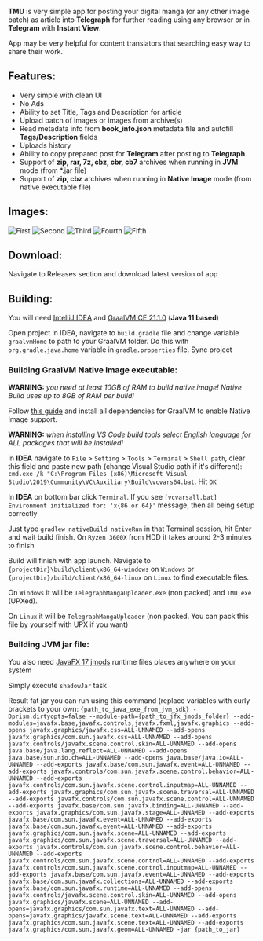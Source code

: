 **TMU** is very simple app for posting your digital manga (or any other image batch) as article into **Telegraph** for further reading using any browser or in **Telegram** with **Instant View**.

App may be very helpful for content translators that searching easy way to share their work.

## Features:
- Very simple with clean UI
- No Ads
- Ability to set Title, Tags and Description for article
- Upload batch of images or images from archive(s)
- Read metadata info from **book_info.json** metadata file and autofill **Tags/Description** fields
- Uploads history
- Ability to copy prepared post for **Telegram** after posting to **Telegraph**
- Support of **zip, rar, 7z, cbz, cbr, cb7** archives when running in **JVM** mode (from *.jar file)
- Support of **zip, cbz** archives when running in **Native Image** mode (from native executable file)

## Images:
![First](images/1.png)
![Second](images/2.png)
![Third](images/3.png)
![Fourth](images/4.png)
![Fifth](images/5.png)

## Download:
Navigate to Releases section and download latest version of app

## Building:
You will need [IntelliJ IDEA](https://www.jetbrains.com/) and [GraalVM CE 21.1.0](https://github.com/graalvm/graalvm-ce-builds/releases/tag/vm-21.1.0) (**Java 11 based**)

Open project in IDEA, navigate to ```build.gradle``` file and change variable `graalvmHome` to path to your GraalVM folder.
Do this with `org.gradle.java.home` variable in `gradle.properties` file. Sync project

### Building GraalVM Native Image executable:
**WARNING:** *you need at least 10GB of RAM to build native image! Native Build uses up to 8GB of RAM per build!*

Follow [this guide](https://www.graalvm.org/reference-manual/native-image/) and install all dependencies for GraalVM to enable Native Image support.

**WARNING:** *when installing VS Code build tools select English language for ALL packages that will be installed!*

In **IDEA** navigate to `File` > `Setting` > `Tools` > `Terminal` > `Shell path`, clear this field and paste new path (change Visual Studio path if it's different): `cmd.exe /k "C:\Program Files (x86)\Microsoft Visual Studio\2019\Community\VC\Auxiliary\Build\vcvars64.bat`. Hit `OK`

In **IDEA** on bottom bar click `Terminal`. If you see `[vcvarsall.bat] Environment initialized for: 'x{86 or 64}'` message, then all being setup correctly

Just type `gradlew nativeBuild nativeRun` in that Terminal session, hit Enter and wait build finish. On `Ryzen 3600X` from HDD it takes around 2-3 minutes to finish

Build will finish with app launch. Navigate to `{projectDir}\build\client\x86_64-windows` on `Windows` or `{projectDir}/build/client/x86_64-linux` on `Linux` to find executable files.

On `Windows` it will be `TelegraphMangaUploader.exe` (non packed) and `TMU.exe` (UPXed).

On `Linux` it will be `TelegraphMangaUploader` (non packed. You can pack this file by yourself with UPX if you want)

### Building JVM jar file:
You also need [JavaFX 17 jmods](https://gluonhq.com/products/javafx//) runtime files places anywhere on your system

Simply execute `shadowJar` task

Result fat jar you can run using this command (replace variables with curly brackets to your own:
`{path_to_java_exe_from_jvm_sdk} -Dprism.dirtyopts=false --module-path={path_to_jfx_jmods_folder} --add-modules=javafx.base,javafx.controls,javafx.fxml,javafx.graphics --add-opens javafx.graphics/javafx.css=ALL-UNNAMED --add-opens javafx.graphics/com.sun.javafx.css=ALL-UNNAMED --add-opens javafx.controls/javafx.scene.control.skin=ALL-UNNAMED --add-opens java.base/java.lang.reflect=ALL-UNNAMED --add-opens java.base/sun.nio.ch=ALL-UNNAMED --add-opens java.base/java.io=ALL-UNNAMED --add-exports javafx.base/com.sun.javafx.event=ALL-UNNAMED --add-exports javafx.controls/com.sun.javafx.scene.control.behavior=ALL-UNNAMED --add-exports javafx.controls/com.sun.javafx.scene.control.inputmap=ALL-UNNAMED --add-exports javafx.graphics/com.sun.javafx.scene.traversal=ALL-UNNAMED --add-exports javafx.controls/com.sun.javafx.scene.control=ALL-UNNAMED --add-exports javafx.base/com.sun.javafx.binding=ALL-UNNAMED --add-exports javafx.graphics/com.sun.javafx.stage=ALL-UNNAMED --add-exports javafx.base/com.sun.javafx.event=ALL-UNNAMED --add-exports javafx.base/com.sun.javafx.event=ALL-UNNAMED --add-exports javafx.graphics/com.sun.javafx.scene=ALL-UNNAMED --add-exports javafx.graphics/com.sun.javafx.scene.traversal=ALL-UNNAMED --add-exports javafx.controls/com.sun.javafx.scene.control.behavior=ALL-UNNAMED --add-exports javafx.controls/com.sun.javafx.scene.control=ALL-UNNAMED --add-exports javafx.controls/com.sun.javafx.scene.control.inputmap=ALL-UNNAMED --add-exports javafx.base/com.sun.javafx.event=ALL-UNNAMED --add-exports javafx.base/com.sun.javafx.collections=ALL-UNNAMED --add-exports javafx.base/com.sun.javafx.runtime=ALL-UNNAMED --add-opens javafx.controls/javafx.scene.control.skin=ALL-UNNAMED --add-opens javafx.graphics/javafx.scene=ALL-UNNAMED --add-opens=javafx.graphics/com.sun.javafx.text=ALL-UNNAMED --add-opens=javafx.graphics/javafx.scene.text=ALL-UNNAMED --add-exports javafx.graphics/com.sun.javafx.scene.text=ALL-UNNAMED --add-exports javafx.graphics/com.sun.javafx.geom=ALL-UNNAMED -jar {path_to_jar}`





